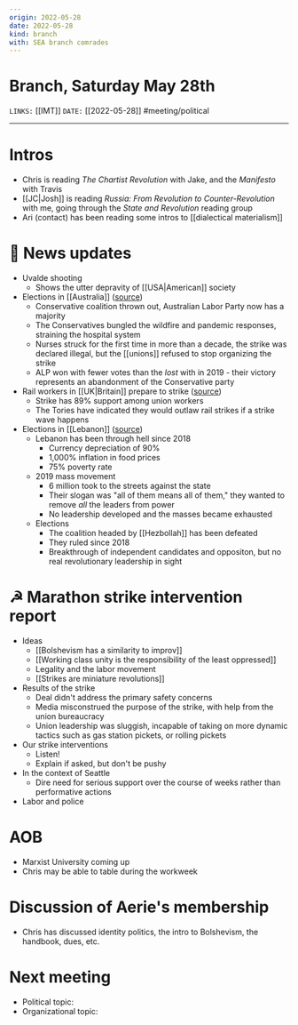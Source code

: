 ```yaml
---
origin: 2022-05-28
date: 2022-05-28
kind: branch
with: SEA branch comrades
---
```

# Branch, Saturday May 28th
`LINKS:` [[IMT]]
`DATE:` [[2022-05-28]]
#meeting/political 

---
# Intros
- Chris is reading *The Chartist Revolution* with Jake, and the *Manifesto* with Travis
- [[JC|Josh]] is reading *Russia: From Revolution to Counter-Revolution* with me, going through the *State and Revolution* reading group
- Ari (contact) has been reading some intros to [[dialectical materialism]]

# 📰 News updates
- Uvalde shooting
	- Shows the utter depravity of [[USA|American]] society
- Elections in [[Australia]] ([source](https://www.marxist.com/australian-elections-coalition-thrown-out-as-masses-reject-status-quo.htm))
	- Conservative coalition thrown out, Australian Labor Party now has a majority
	- The Conservatives bungled the wildfire and pandemic responses, straining the hospital system
	- Nurses struck for the first time in more than a decade, the strike was declared illegal, but the [[unions]] refused to stop organizing the strike
	- ALP won with fewer votes than the *lost* with in 2019 - their victory represents an abandonment of the Conservative party
- Rail workers in [[UK|Britain]] prepare to strike ([source](https://www.marxist.com/britain-rail-workers-prepare-to-strike-get-ready-for-battle.htm))
	- Strike has 89% support among union workers
	- The Tories have indicated they would outlaw rail strikes if a strike wave happens
- Elections in [[Lebanon]] ([source](https://www.marxist.com/lebanon-elections-hezbollah-loses-majority-as-independents-break-through.htm))
	- Lebanon has been through hell since 2018
		- Currency depreciation of 90%
		- 1,000% inflation in food prices
		- 75% poverty rate
	- 2019 mass movement
		- 6 million took to the streets against the state
		- Their slogan was "all of them means all of them," they wanted to remove *all* the leaders from power
		- No leadership developed and the masses became exhausted
	- Elections
		- The coalition headed by [[Hezbollah]] has been defeated
		- They ruled since 2018
		- Breakthrough of independent candidates and oppositon, but no real revolutionary leadership in sight

# ☭ Marathon strike intervention report
- Ideas
	- [[Bolshevism has a similarity to improv]]
	- [[Working class unity is the responsibility of the least oppressed]]
	- Legality and the labor movement
	- [[Strikes are miniature revolutions]]
- Results of the strike
	- Deal didn't address the primary safety concerns
	- Media misconstrued the purpose of the strike, with help from the union bureaucracy
	- Union leadership was sluggish, incapable of taking on more dynamic tactics such as gas station pickets, or rolling pickets
- Our strike interventions
	- Listen!
	- Explain if asked, but don't be pushy
- In the context of Seattle
	- Dire need for serious support over the course of weeks rather than performative actions
- Labor and police

# AOB
- Marxist University coming up
- Chris may be able to table during the workweek 

# Discussion of Aerie's membership
- Chris has discussed identity politics, the intro to Bolshevism, the handbook, dues, etc. 

# Next meeting 
- Political topic:
- Organizational topic: